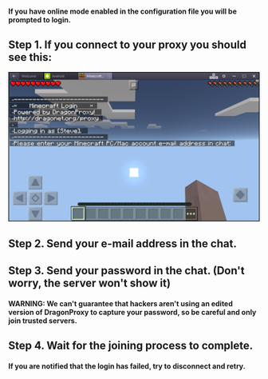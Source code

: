 #### If you have online mode enabled in the configuration file you will be prompted  to login.
## Step 1. If you connect to your proxy you should see this:
![Screenshot](https://raw.githubusercontent.com/DragonetMC/DragonProxy/master/screenshots/online-login.png)

## Step 2. Send your e-mail address in the chat. 
## Step 3. Send your password in the chat. (Don't worry, the server won't show it)
#### WARNING: We can't  guarantee that hackers aren't using an edited version of DragonProxy to capture your password, so be careful and only join trusted servers. 

## Step 4. Wait for the joining process to complete. 
#### If you are notified that the login has failed, try to disconnect and retry.

